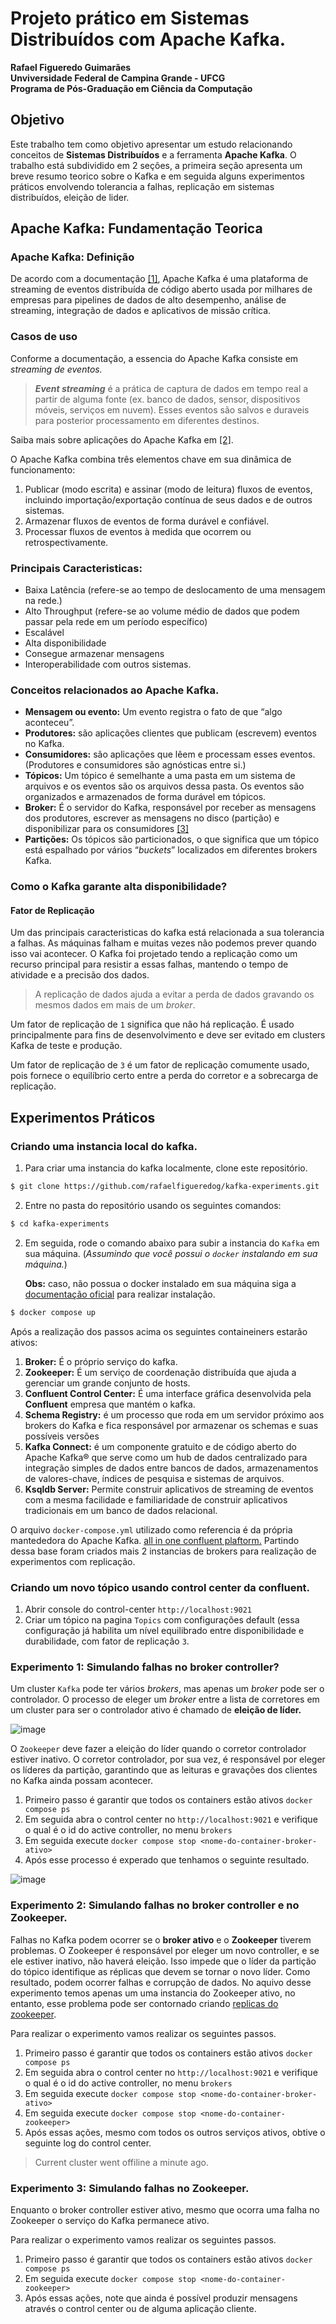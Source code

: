 


# Projeto prático em Sistemas Distribuídos com Apache Kafka. 

**Rafael Figueredo Guimarães** <br />
**Unviversidade Federal de Campina Grande - UFCG** <br />
**Programa de Pós-Graduação em Ciência da Computação**

## Objetivo

Este trabalho tem como objetivo apresentar um estudo relacionando conceitos de **Sistemas Distribuídos** e a ferramenta **Apache Kafka**. O trabalho está subdividido em 2 seções, a primeira seção apresenta um breve resumo teorico sobre o Kafka e em seguida alguns experimentos práticos envolvendo tolerancia a falhas, replicação em sistemas distribuídos, eleição de lider. 
 
## Apache Kafka: Fundamentação Teorica

### Apache Kafka: Definição

De acordo com a documentação [[1]](https://kafka.apache.org/documentation/), Apache Kafka é uma plataforma de streaming de eventos distribuída de código aberto usada por milhares de empresas para pipelines de dados de alto desempenho, análise de streaming, integração de dados e aplicativos de missão crítica.

### Casos de uso

Conforme  a documentação, a essencia do Apache Kafka consiste em *streaming de eventos.*

> ***Event streaming*** é a prática de captura de dados em tempo real a partir de alguma fonte (ex. banco de dados, sensor, dispositivos móveis, serviços em nuvem). Esses eventos são salvos e duraveis para posterior processamento em diferentes destinos. 

Saiba mais sobre aplicações do Apache Kafka em [[2]](https://kafka.apache.org/documentation/#intro_usage).

O Apache Kafka combina três elementos chave em sua dinâmica de funcionamento: 

1. Publicar (modo escrita) e assinar (modo de leitura) fluxos de eventos, incluindo importação/exportação contínua de seus dados e de outros sistemas. 
2. Armazenar fluxos de eventos de forma durável e confiável. 
3. Processar fluxos de eventos à medida que ocorrem ou retrospectivamente.

### Principais Caracteristicas:

- Baixa Latência (refere-se ao tempo de deslocamento de uma mensagem na rede.)
- Alto Throughput (refere-se ao volume médio de dados que podem passar pela rede em um período específico)
- Escalável
- Alta disponibilidade
- Consegue armazenar mensagens
- Interoperabilidade com outros sistemas.


### Conceitos relacionados ao Apache Kafka. 

- **Mensagem ou evento:** Um evento registra o fato de que “algo aconteceu”.
- **Produtores:** são aplicações clientes que publicam (escrevem) eventos no Kafka.
- **Consumidores:** são aplicações que lêem e processam esses eventos. (Produtores e consumidores são agnósticas entre si.)
- **Tópicos:** Um tópico é semelhante a uma pasta em um sistema de arquivos e os eventos são os arquivos dessa pasta. Os eventos são organizados e armazenados de forma durável em tópicos.
- **Broker:**  É o servidor do Kafka, responsável por receber as mensagens dos produtores, escrever as mensagens no disco (partição) e disponibilizar para os consumidores [[3]](https://blog.dp6.com.br/apache-kafka-o-que-%C3%A9-e-como-funciona-300a5736e388#:~:text=Broker%3A%20%C3%89%20o%20servidor%20do,ler%20as%20mensagens%20do%20Kafka.)
- **Partições:** Os tópicos são particionados, o que significa que um tópico está espalhado por vários “_buckets_” localizados em diferentes brokers Kafka.


### Como o Kafka garante alta disponibilidade?

#### Fator de Replicação

Um das principais caracteristicas do kafka está relacionada a sua tolerancia a falhas.  As máquinas falham e muitas vezes não podemos prever quando isso vai acontecer. O Kafka foi projetado tendo a replicação como um recurso principal para resistir a essas falhas, mantendo o tempo de atividade e a precisão dos dados.

> A replicação de dados ajuda a evitar a perda de dados gravando os mesmos dados em mais de um _broker_.

Um fator de replicação de `1` significa que não há replicação. É usado principalmente para fins de desenvolvimento e deve ser evitado em clusters Kafka de teste e produção.

Um fator de replicação de `3` é um fator de replicação comumente usado, pois fornece o equilíbrio certo entre a perda do corretor e a sobrecarga de replicação.

## Experimentos Práticos

### Criando uma instancia local do kafka. 

1. Para criar uma instancia do kafka localmente, clone este repositório.

~~~bash
$ git clone https://github.com/rafaelfigueredog/kafka-experiments.git
~~~

2.  Entre no pasta do repositório usando os seguintes comandos: 

~~~bash
$ cd kafka-experiments
~~~

2. Em seguida, rode o comando abaixo para subir a instancia do `Kafka` em sua máquina. (*Assumindo que você possui o `docker` instalando em sua máquina.*)

	**Obs:** caso, não possua o docker instalado em sua máquina siga a [documentação oficial](https://docs.docker.com/engine/install/) para realizar instalação. 

~~~bash
$ docker compose up
~~~


Após a realização dos passos acima os seguintes containeiners estarão ativos: 

1. **Broker:** É o próprio serviço do kafka. 
2. **Zookeeper:** É um serviço de coordenação distribuída que ajuda a gerenciar um grande conjunto de hosts.
3. **Confluent Control Center:**  É uma interface gráfica desenvolvida pela **Confluent** empresa que mantém o kafka.  
4. **Schema Registry:** é um processo que roda em um servidor próximo aos brokers do Kafka e fica responsável por armazenar os schemas e suas possíveis versões
5. **Kafka Connect:** é um componente gratuito e de código aberto do Apache Kafka® que serve como um hub de dados centralizado para integração simples de dados entre bancos de dados, armazenamentos de valores-chave, índices de pesquisa e sistemas de arquivos.
6. **Ksqldb Server:** Permite construir aplicativos de streaming de eventos com a mesma facilidade e familiaridade de construir aplicativos tradicionais em um banco de dados relacional.

O arquivo `docker-compose.yml` utilizado como referencia é da própria mantededora do Apache Kafka. [all in one confluent plaftorm.](https://github.com/confluentinc/cp-all-in-one/blob/7.5.0-post/cp-all-in-one/docker-compose.yml) Partindo dessa base foram criados mais 2 instancias de brokers para realização de experimentos com replicação. 

### Criando um novo tópico usando control center da confluent. 

1. Abrir console do control-center `http://localhost:9021`
3. Criar um tópico na pagina `Topics` com configurações default (essa configuração já habilita um nível equilibrado entre disponibilidade e durabilidade, com fator de replicação `3`.

### Experimento 1: Simulando falhas no broker controller? 
 
Um cluster `Kafka` pode ter vários *brokers*, mas apenas um *broker* pode ser o controlador. O processo de eleger um *broker* entre a lista de corretores em um cluster para ser o controlador ativo é chamado de **eleição de líder.**

![image](https://github.com/user-attachments/assets/0fa0fc7b-fc50-4e1f-a052-e083a877f5e0)

O `Zookeeper` deve fazer a eleição do líder quando o corretor controlador estiver inativo. O corretor controlador, por sua vez, é responsável por eleger os líderes da partição, garantindo que as leituras e gravações dos clientes no Kafka ainda possam acontecer.

1. Primeiro passo é garantir que todos os containers estão ativos `docker compose ps`
2. Em seguida abra o control center no `http://localhost:9021` e verifique o qual é o id do active controller, no menu `brokers`
3. Em seguida execute `docker compose stop <nome-do-container-broker-ativo>`
4. Após esse processo é experado que tenhamos o seguinte resultado. 

![image](https://github.com/user-attachments/assets/835583d0-7d73-4e8b-bb86-d54c53635345)


### Experimento 2: Simulando falhas no broker controller e no Zookeeper.  

Falhas no Kafka podem ocorrer se o **broker ativo** e o **Zookeeper** tiverem problemas. O Zookeeper é responsável por eleger um novo controller, e se ele estiver inativo, não haverá eleição. Isso impede que o líder da partição do tópico identifique as réplicas que devem se tornar o novo líder. Como resultado, podem ocorrer falhas e corrupção de dados. No aquivo desse experimento temos apenas um uma instancia do Zookeeper ativo, no entanto, esse problema pode ser contornado criando [replicas do zookeeper](https://hub.docker.com/_/zookeeper). 

Para realizar o experimento vamos realizar os seguintes passos.

1. Primeiro passo é garantir que todos os containers estão ativos `docker compose ps`
2. Em seguida abra o control center no `http://localhost:9021` e verifique o qual é o id do active controller, no menu `brokers`
3. Em seguida execute `docker compose stop <nome-do-container-broker-ativo>`
4. Em seguida execute `docker compose stop <nome-do-container-zookeeper>`
5. Após essas ações, mesmo com todos os outros serviços ativos, obtive o seguinte log do control center.

> Current cluster went offiline a minute ago.

### Experimento 3: Simulando falhas no Zookeeper.  

Enquanto o broker controller estiver ativo, mesmo que ocorra uma falha no Zookeeper o serviço do Kafka permanece ativo. 

Para realizar o experimento vamos realizar os seguintes passos.

1. Primeiro passo é garantir que todos os containers estão ativos `docker compose ps`
2. Em seguida execute `docker compose stop <nome-do-container-zookeeper>`
5. Após essas ações, note que ainda é possível produzir mensagens através o control center ou de alguma aplicação cliente.

